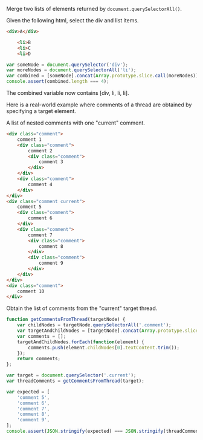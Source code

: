 Merge two lists of elements returned by `document.querySelectorAll()`.

Given the following html, select the div and list items.

```html
<div>A</div>

    <li>B
    <li>C
    <li>D

```

```javascript
var someNode = document.querySelector('div');
var moreNodes = document.querySelectorAll('li');
var combined = [someNode].concat(Array.prototype.slice.call(moreNodes));
console.assert(combined.length === 4);
```

The combined variable now contains [div, li, li, li].

Here is a real-world example where comments of a thread are obtained by specifying a target element.

A list of nested comments with one "current" comment.

```html
<div class="comment">
    comment 1
    <div class="comment">
        comment 2
        <div class="comment">
            comment 3
        </div>
    </div>
    <div class="comment">
        comment 4
    </div>
</div>
<div class="comment current">
    comment 5
    <div class="comment">
        comment 6
    </div>
    <div class="comment">
        comment 7
        <div class="comment">
            comment 8
        </div>
        <div class="comment">
            comment 9
        </div>
    </div>
</div>
<div class="comment">
    comment 10
</div>
```

Obtain the list of comments from the "current" target thread.

```javascript
function getCommentsFromThread(targetNode) {
    var childNodes = targetNode.querySelectorAll('.comment');
    var targetAndChildNodes = [targetNode].concat(Array.prototype.slice.call(childNodes));
    var comments = [];
    targetAndChildNodes.forEach(function(element) {
        comments.push(element.childNodes[0].textContent.trim());
    });
    return comments;
};

var target = document.querySelector('.current');
var threadComments = getCommentsFromThread(target);

var expected = [
    'comment 5',
    'comment 6',
    'comment 7',
    'comment 8',
    'comment 9',
];
console.assert(JSON.stringify(expected) === JSON.stringify(threadComments));
```